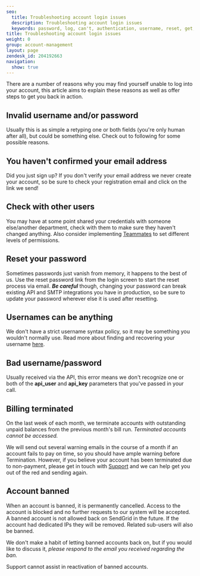 ```yaml
---
seo:
  title: Troubleshooting account login issues
  description: Troubleshooting account login issues
  keywords: password, log, can't, authentication, username, reset, get, failed, user, invalid, account, deactivated, banned, in, terminated, bad username/password, name, won't, 535, 535 Authentication failed&#58; Bad username / password, login, access, denied
title: Troubleshooting account login issues
weight: 0
group: account-management
layout: page
zendesk_id: 204192663
navigation:
  show: true
---
```


There are a number of reasons why you may find yourself unable to log into your account, this article aims to explain these reasons as well as offer steps to get you back in action.

## Invalid username and/or password
Usually this is as simple a retyping one or both fields (you're only human after all), but could be something else. Check out to following for some possible reasons.

## You haven't confirmed your email address
Did you just sign up? If you don't verify your email address we never create your account, so be sure to check your registration email and click on the link we send!

## Check with other users
You may have at some point shared your credentials with someone else/another department, check with them to make sure they haven't changed anything. Also consider implementing [Teammates]({{root_url}}/ui/account-and-settings/teammates/) to set different levels of permissions.


## Reset your password
Sometimes passwords just vanish from memory, it happens to the best of us. Use the reset password link from the login screen to start the reset process via email. **_Be careful_** though, changing your password can break existing API and SMTP integrations you have in production, so be sure to update your password wherever else it is used after resetting.

## Usernames can be anything
We don't have a strict username syntax policy, so it may be something you wouldn't normally use. Read more about finding and recovering your username [here]({{root_url}}/ui/account-and-settings/resetting-your-username-and-password/).


## Bad username/password
Usually received via the API, this error means we don't recognize one or both of the **api\_user** and **api\_key** parameters that you've passed in your call.


## Billing terminated
On the last week of each month, we terminate accounts with outstanding unpaid balances from the previous month's bill run. _Terminated accounts cannot be accessed._

We will send out several warning emails in the course of a month if an account fails to pay on time, so you should have ample warning before Termination. However, if you believe your account has been terminated due to non-payment, please get in touch with [Support](https://support.sendgrid.com) and we can help get you out of the red and sending again.

## Account banned
When an account is banned, it is permanently cancelled. Access to the account is blocked and no further requests to our system will be accepted. A banned account is not allowed back on SendGrid in the future. If the account had dedicated IPs they will be removed. Related sub-users will also be banned.

We don't make a habit of letting banned accounts back on, but if you would like to discuss it, _please respond to the email you received regarding the ban._

<call-out type="alert">

Support cannot assist in reactivation of banned accounts.

</call-out>
